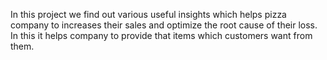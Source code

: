 In this project we find out various useful insights which helps pizza company to increases their sales and optimize the root cause of their loss.
In this it helps company to provide that items which customers want from them.

